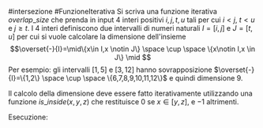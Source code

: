 #intersezione #FunzioneIterativa 
Si scriva una funzione iterativa $overlap\_size$ che prenda in input 4 interi positivi $i, j, t, u$ tali per cui $i < j$, $t < u$ e $j \ge t$. I 4 interi definiscono due intervalli di numeri naturali $I=[i,j]$ e $J=[t,u]$ per cui si vuole calcolare la dimensione dell'insieme $$\overset{-}{I}=\mid\{x\in I,x \notin J\} \space \cup \space \{x\notin I,x \in J\} \mid $$
Per esempio: gli intervalli $[1,5]$ e $[3,12]$ hanno sovrapposizione $\overset{-}{I}=\{1,2\} \space \cup \space \{6,7,8,9,10,11,12\}$ e quindi dimensione $9$.

Il calcolo della dimensione deve essere fatto iterativamente utilizzando una funzione $is\_inside(x, y, z)$ che restituisce
$0$ se $x \in [y, z]$, e $−1$ altrimenti.

Esecuzione: